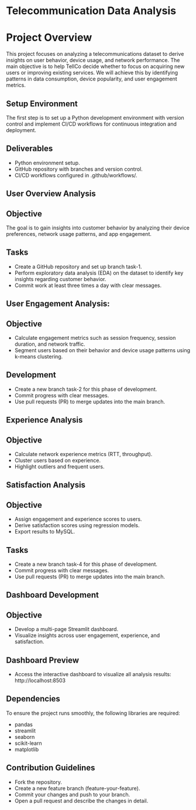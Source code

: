 # Telecommunication Data Analysis
# Project Overview
This project focuses on analyzing a telecommunications dataset to derive insights on user behavior, device usage, and network performance. The main objective is to help TellCo decide whether to focus on acquiring new users or improving existing services. We will achieve this by identifying patterns in data consumption, device popularity, and user engagement metrics.

## Setup Environment
The first step is to set up a Python development environment with version control and implement CI/CD workflows for continuous integration and deployment.

## Deliverables
- Python environment setup.
- GitHub repository with branches and version control.
- CI/CD workflows configured in .github/workflows/.

## User Overview Analysis

## Objective
 The goal is to gain insights into customer behavior by analyzing their device preferences, network usage patterns, and app engagement.

## Tasks
- Create a GitHub repository and set up branch task-1.
- Perform exploratory data analysis (EDA) on the dataset to identify key insights regarding customer behavior.
- Commit work at least three times a day with clear messages.

## User Engagement Analysis:
## Objective 
- Calculate engagement metrics such as session frequency, session duration, and network traffic.
- Segment users based on their behavior and device usage patterns using k-means clustering.

## Development
- Create a new branch task-2 for this phase of development.
- Commit progress with clear messages.
- Use pull requests (PR) to merge updates into the main branch.

## Experience Analysis
## Objective
- Calculate network experience metrics (RTT, throughput).
- Cluster users based on experience.
- Highlight outliers and frequent users.

## Satisfaction Analysis
## Objective
- Assign engagement and experience scores to users.
- Derive satisfaction scores using regression models.
- Export results to MySQL.

## Tasks
- Create a new branch task-4 for this phase of development.
- Commit progress with clear messages.
- Use pull requests (PR) to merge updates into the main branch.

## Dashboard Development
## Objective
- Develop a multi-page Streamlit dashboard.
- Visualize insights across user engagement, experience, and satisfaction.

## Dashboard Preview
- Access the interactive dashboard to visualize all analysis results: http://localhost:8503

## Dependencies
To ensure the project runs smoothly, the following libraries are required:
- pandas
- streamlit
- seaborn
- scikit-learn
- matplotlib

## Contribution Guidelines
- Fork the repository.
- Create a new feature branch (feature-your-feature).
- Commit your changes and push to your branch.
- Open a pull request and describe the changes in detail.